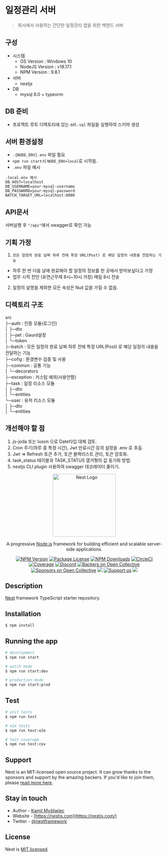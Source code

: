 # 일정관리 서버
> 회사에서 사용하는 간단한 일정관리 앱을 위한 백엔드 서버

## 구성
- 시스템
  - OS Version     : Windows 10
  - NodeJS Version : v18.17.1
  - NPM Version    : 9.8.1 
- 서버
  - nestjs
- DB
  - mysql 8.0 + typeorm

## DB 준비
- 프로젝트 루트 디렉토리에 있는 ```ddl.sql``` 파일을 실행하여 스키마 생성

## 서버 환경설정
- ```.{NODE_ENV}.env``` 파일 필요
- ```npm run start```시 ```NODE_ENV=local```로 시작됨.
- ```.env``` 파일 예시
```
.local.env 예시
DB_HOST=localhost
DB_USERNAME=your-mysql-username
DB_PASSWORD=your-mysql-password
BATCH_TARGET_URL=localhost:8000
```

## API문서
서버실행 후 ```"/api"```에서 swagger로 확인 가능

## 기획 가정
1. ```모든 일정의 완료 날짜 하루 전에 특정 URL(Post) 로 해당 일정의 내용을 전달하는 기능```
  - 하루 한 번 다음 날에 완료해야 할 일정의 정보를 한 곳에서 받아보싶다고 가정
  - 업무 시작 전인 (유연근무제 8시~10시 가정) 매일 8시 전송
2. 일정의 설명을 제외한 모든 속성은 Null 값을 가질 수 없음.

## 디렉토리 구조
src  
├─auth : 인증 모듈(로그인)  
│  ├─dto  
│  ├─jwt : Gaurd설정  
│  └─token  
├─batch : 모든 일정의 완료 날짜 하루 전에 특정 URL(Post) 로 해당 일정의 내용을 전달하는 기능  
├─cofig : 환경변수 검증 및 사용  
├─common : 공통 기능  
│  └─decorators  
├─exception : 커스텀 예외(사용안함)  
├─task : 일정 리소스 모듈  
│  ├─dto  
│  └─entities  
└─user : 유저 리소스 모듈  
│  ├─dto  
│  └─entities  

## 개선해야 할 점
1. js-joda 또는 luxon 으로 Date타입 대체 검토.
2. Cron 주기(하루 중 특정 시간), Jwt 만료시간 등의 설정을 .env 로 추출.
3. Jwt => Refresh 토큰 추가, 토큰 블랙리스트 관리, 토큰 암호화.
4. task_status 테이블과 TASK_STATUS 열거형의 값 동기화 방법.
5. nestjs CLI plugin 사용하여 swagger 데코레이터 줄이기.

<p align="center">
  <a href="http://nestjs.com/" target="blank"><img src="https://nestjs.com/img/logo-small.svg" width="200" alt="Nest Logo" /></a>
</p>

[circleci-image]: https://img.shields.io/circleci/build/github/nestjs/nest/master?token=abc123def456
[circleci-url]: https://circleci.com/gh/nestjs/nest

  <p align="center">A progressive <a href="http://nodejs.org" target="_blank">Node.js</a> framework for building efficient and scalable server-side applications.</p>
    <p align="center">
<a href="https://www.npmjs.com/~nestjscore" target="_blank"><img src="https://img.shields.io/npm/v/@nestjs/core.svg" alt="NPM Version" /></a>
<a href="https://www.npmjs.com/~nestjscore" target="_blank"><img src="https://img.shields.io/npm/l/@nestjs/core.svg" alt="Package License" /></a>
<a href="https://www.npmjs.com/~nestjscore" target="_blank"><img src="https://img.shields.io/npm/dm/@nestjs/common.svg" alt="NPM Downloads" /></a>
<a href="https://circleci.com/gh/nestjs/nest" target="_blank"><img src="https://img.shields.io/circleci/build/github/nestjs/nest/master" alt="CircleCI" /></a>
<a href="https://coveralls.io/github/nestjs/nest?branch=master" target="_blank"><img src="https://coveralls.io/repos/github/nestjs/nest/badge.svg?branch=master#9" alt="Coverage" /></a>
<a href="https://discord.gg/G7Qnnhy" target="_blank"><img src="https://img.shields.io/badge/discord-online-brightgreen.svg" alt="Discord"/></a>
<a href="https://opencollective.com/nest#backer" target="_blank"><img src="https://opencollective.com/nest/backers/badge.svg" alt="Backers on Open Collective" /></a>
<a href="https://opencollective.com/nest#sponsor" target="_blank"><img src="https://opencollective.com/nest/sponsors/badge.svg" alt="Sponsors on Open Collective" /></a>
  <a href="https://paypal.me/kamilmysliwiec" target="_blank"><img src="https://img.shields.io/badge/Donate-PayPal-ff3f59.svg"/></a>
    <a href="https://opencollective.com/nest#sponsor"  target="_blank"><img src="https://img.shields.io/badge/Support%20us-Open%20Collective-41B883.svg" alt="Support us"></a>
  <a href="https://twitter.com/nestframework" target="_blank"><img src="https://img.shields.io/twitter/follow/nestframework.svg?style=social&label=Follow"></a>
</p>
  <!--[![Backers on Open Collective](https://opencollective.com/nest/backers/badge.svg)](https://opencollective.com/nest#backer)
  [![Sponsors on Open Collective](https://opencollective.com/nest/sponsors/badge.svg)](https://opencollective.com/nest#sponsor)-->

## Description

[Nest](https://github.com/nestjs/nest) framework TypeScript starter repository.

## Installation

```bash
$ npm install
```

## Running the app

```bash
# development
$ npm run start

# watch mode
$ npm run start:dev

# production mode
$ npm run start:prod
```

## Test

```bash
# unit tests
$ npm run test

# e2e tests
$ npm run test:e2e

# test coverage
$ npm run test:cov
```

## Support

Nest is an MIT-licensed open source project. It can grow thanks to the sponsors and support by the amazing backers. If you'd like to join them, please [read more here](https://docs.nestjs.com/support).

## Stay in touch

- Author - [Kamil Myśliwiec](https://kamilmysliwiec.com)
- Website - [https://nestjs.com](https://nestjs.com/)
- Twitter - [@nestframework](https://twitter.com/nestframework)

## License

Nest is [MIT licensed](LICENSE).

